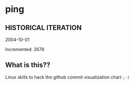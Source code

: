# ping

## HISTORICAL ITERATION
2004-10-01

Incremented: 2678

## What is this?? 
Linux skills to hack the github commit visualization chart `;-)`
